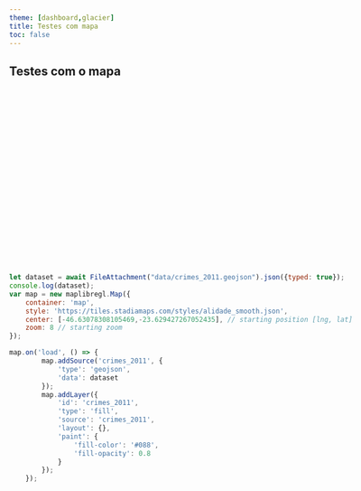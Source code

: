 ```yaml
---
theme: [dashboard,glacier]
title: Testes com mapa
toc: false
---
```

<style> body, div, p, li, ol, h1 { max-width: none; } </style>

## Testes com o mapa
<script src='https://unpkg.com/maplibre-gl@latest/dist/maplibre-gl.js'></script>
<link href='https://unpkg.com/maplibre-gl@latest/dist/maplibre-gl.css' rel='stylesheet' /> 
<div id='map' style='width: 400px; height: 300px;'></div>

```js

let dataset = await FileAttachment("data/crimes_2011.geojson").json({typed: true});
console.log(dataset);
var map = new maplibregl.Map({
    container: 'map',
    style: 'https://tiles.stadiamaps.com/styles/alidade_smooth.json',
    center: [-46.63078308105469,-23.629427267052435], // starting position [lng, lat]
    zoom: 8 // starting zoom
});

map.on('load', () => {
        map.addSource('crimes_2011', {
            'type': 'geojson',
            'data': dataset
        });
        map.addLayer({
            'id': 'crimes_2011',
            'type': 'fill',
            'source': 'crimes_2011',
            'layout': {},
            'paint': {
                'fill-color': '#088',
                'fill-opacity': 0.8
            }
        });
    });

```